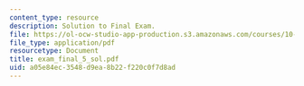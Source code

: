 ```yaml
---
content_type: resource
description: Solution to Final Exam.
file: https://ol-ocw-studio-app-production.s3.amazonaws.com/courses/10-40-chemical-engineering-thermodynamics-fall-2003/a05e84ec3548d9ea8b22f220c0f7d8ad_exam_final_5_sol.pdf
file_type: application/pdf
resourcetype: Document
title: exam_final_5_sol.pdf
uid: a05e84ec-3548-d9ea-8b22-f220c0f7d8ad
---
```

